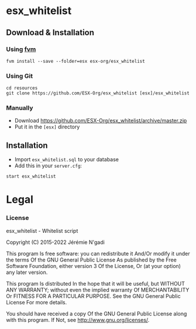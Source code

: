 # esx_whitelist

## Download & Installation

### Using [fvm](https://github.com/qlaffont/fvm-installer)
```
fvm install --save --folder=esx esx-org/esx_whitelist
```

### Using Git
```
cd resources
git clone https://github.com/ESX-Org/esx_whitelist [esx]/esx_whitelist
```

### Manually
- Download https://github.com/ESX-Org/esx_whitelist/archive/master.zip
- Put it in the `[esx]` directory

## Installation
- Import `esx_whitelist.sql` to your database
- Add this in your `server.cfg`:

```
start esx_whitelist
```

# Legal
### License
esx_whitelist - Whitelist script

Copyright (C) 2015-2022 Jérémie N'gadi

This program Is free software: you can redistribute it And/Or modify it under the terms Of the GNU General Public License As published by the Free Software Foundation, either version 3 Of the License, Or (at your option) any later version.

This program Is distributed In the hope that it will be useful, but WITHOUT ANY WARRANTY; without even the implied warranty Of MERCHANTABILITY Or FITNESS FOR A PARTICULAR PURPOSE. See the GNU General Public License For more details.

You should have received a copy Of the GNU General Public License along with this program. If Not, see http://www.gnu.org/licenses/.